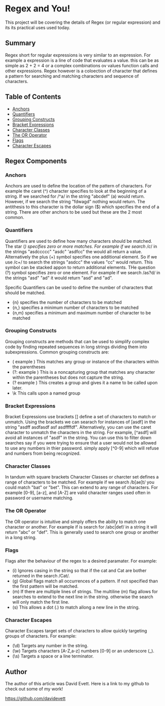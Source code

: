 # Regex and You!

This project will be covering the details of Regex (or regular expression) and its its practical uses used today. 

## Summary

Regex short for regular expressions is very similar to an expression. For example a expression is a line of code that evaluates a value. this can be as simple as 2 + 2 = 4 or a complex combinations ov values function calls and other expressions. Regex however is a coloection of character that defines a pattern for searching and matching characters and sequence of characters.

## Table of Contents

- [Anchors](#anchors)
- [Quantifiers](#quantifiers)
- [Grouping Constructs](#grouping-constructs)
- [Bracket Expressions](#bracket-expressions)
- [Character Classes](#character-classes)
- [The OR Operator](#the-or-operator)
- [Flags](#flags)
- [Character Escapes](#character-escapes)

## Regex Components

### Anchors

Anchors are used to define the location of the pattern of characters. For example the caret (^) character specifies to look at the beginning of a string. If we searched for /^a/ in the string "abcdef" (a) would return. However, if we search the string "fdwagd" nothing would return. The antithesis to this character is the dollar sign ($) which specifies the end of a string. There are other anchors to be used but these are the 2 most common.

### Quantifiers

Quantifiers are used to define how many characters should be matched. The star (*) specifies zero or more matches. For example if we search /c*/ in the strings "asdccccc" "asdc" 'asdfcc" the would all return a value. Alternatively the plus (+) symbol specifies one additional element. So if we use /c+/ to search the strings "asdcc" the values "cc" would return. This symbol can be stacked appon to return additional elements. THe question (?) symbol specifies zero or one element. For example if we search /as?d/ in the strings "asd" "ad" it would return "asd" and "ad".

Specific Quantifiers can be used to define the number of characters that should be matched.

- {n} specifies the number of characters to be matched
- {n,} specifies a minimum number of characters to be matched
- {n,m} specifies a minimum and maximum number of character to be matched


### Grouping Constructs

Grouping constructs are methods that can be used to simplify complex code by finding repeated sequences in long strings dividing them into subexpressions. Common grouping constructs are:

- ( example ) This matches any group or instance of the characters within the parentheses 
- (?: example ) This is a noncapturing group that matches any character within the parentheses but does not capture the string.
- (?<name> example ) This creates a group and gives it a name to be called upon later.
- \k<name> This calls upon a named group

### Bracket Expressions

Bracket Expressions use brackets [] define a set of characters to match or unmatch. Using the brackets we can searach for instances of [asdf] in the string "asdff asdfasdf asf asdffffdf". Alternatively, you can use the caret character to unmatch the characters in the string. For example, [^asdf] will avoid all instances of "asdf" in the string. You can use this to filter down searches say if you were trying to ensure that a user would not be allowed to use any numbers in thier password. simply apply [^0-9] which will refuse and numbers from being recognized.

### Character Classes

In tandum with square brackets Character Classes or charcter set defines a range of characters to be matched. For example if we search /b[ae]t/ you could match "bat" or "bet". This can extend to any range of characters. For example [0-9], [a-z], and [A-Z] are valid character ranges used often in password or username matching.

### The OR Operator

The OR operator is intuitive and simply offers the ability to match one character or another. For example if is search for /abc|def/
in a string it will return "abc" or "def". This is generally used to search one group or another in a long string.

### Flags

Flags alter the behaviour of the regex to a desired paramater. For example:

- (i) Ignores casing in the string so that if the cat and Cat are bother returned in the search /Cat/.
- (g) Global flags match all occurrences of a pattern. If not specified than the first pattern will be matched.
- (m) If there are multiple lines of strings. The multiline (m) flag allows for searches to extend to the next line in the string. otherwise the search will only match the first line.
- (s) This allows a dot (.) to match allong a new line in the string.

### Character Escapes

Character Escapes target sets of characters to allow quickly targeting groups of characters. For example:

- (\d) Targets any number in the string.
- (\w) Targets characters [A-Z,a-z] numbers [0-9] or an underscore (_).
- (\s) Targets a space or a line terminator.

## Author

The author of this article was David Evett. Here is a link to my github to check out some of my work!

https://github.com/davidevett
